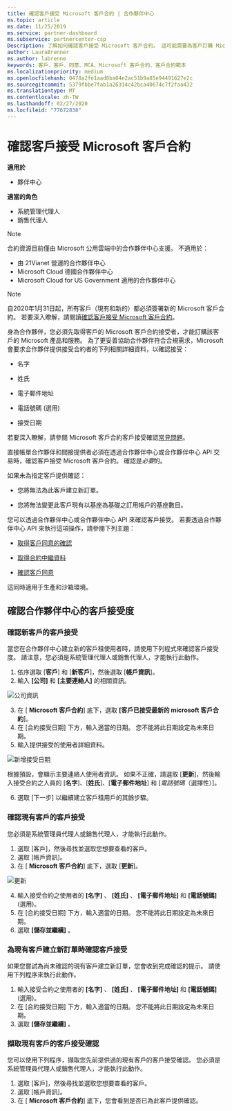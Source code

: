 ```yaml
---
title: 確認客戶接受 Microsoft 客戶合約 | 合作夥伴中心
ms.topic: article
ms.date: 11/25/2019
ms.service: partner-dashboard
ms.subservice: partnercenter-csp
Description: 了解如何確認客戶接受 Microsoft 客戶合約。 這可能需要為客戶訂購 Microsoft 產品和服務。
author: LauraBrenner
ms.author: labrenne
keywords: 客戶、客戶、同意、MCA、Microsoft 客戶合約、客戶合約範本
ms.localizationpriority: medium
ms.openlocfilehash: 0478a2fe1aad8ba04e2ac51b9a85e94491627e2c
ms.sourcegitcommit: 5379fbbe7fab1a26314c42bca40674c7f2faa432
ms.translationtype: MT
ms.contentlocale: zh-TW
ms.lasthandoff: 02/27/2020
ms.locfileid: "77672838"
---
```

# <a name="confirm-customer-acceptance-of-the-microsoft-customer-agreement"></a>確認客戶接受 Microsoft 客戶合約

**適用於**
-  夥伴中心

**適當的角色**

- 系統管理代理人
- 銷售代理人

> [!NOTE]
> 合約資源目前僅由 Microsoft 公用雲端中的合作夥伴中心支援。 不適用於：
> * 由 21Vianet 營運的合作夥伴中心
> * Microsoft Cloud 德國合作夥伴中心
> * Microsoft Cloud for US Government 適用的合作夥伴中心

>[!NOTE]
>自2020年1月31日起，所有客戶（現有和新的）都必須簽署新的 Microsoft 客戶合約。 若要深入瞭解，請閱讀[確認客戶接受 Microsoft 客戶合約](confirm-customer-agreement.md)。

身為合作夥伴，您必須先取得客戶的 Microsoft 客戶合約接受者，才能訂購該客戶的 Microsoft 產品和服務。 為了更妥善協助合作夥伴符合合規需求，Microsoft 會要求合作夥伴提供接受合約者的下列相關詳細資料，以確認接受： 

-   名字

-   姓氏

-   電子郵件地址

-   電話號碼 (選用)

-   接受日期

若要深入瞭解，請參閱 Microsoft 客戶合約客戶接受確認[常見問題](https://docs.microsoft.com/partner-center/confirm-consent-faq)。

直接帳單合作夥伴和間接提供者必須在透過合作夥伴中心或合作夥伴中心 API 交易時，確認客戶接受 Microsoft 客戶合約。 確認是*必要*的。

如果未為指定客戶提供確認：

-   您將無法為此客戶建立新訂單。

-   您將無法變更此客戶現有以基座為基礎之訂用帳戶的基座數目。

您可以透過合作夥伴中心或合作夥伴中心 API 來確認客戶接受。 若要透過合作夥伴中心 API 來執行這項操作，請參閱下列主題： 

-   [取得客戶同意的確認](https://docs.microsoft.com/partner-center/develop/get-confirmation-of-customer-consent)

-   [取得合約中繼資料](https://docs.microsoft.com/partner-center/develop/get-agreement-metadata)

-   [確認客戶同意](https://docs.microsoft.com/partner-center/develop/confirm-customer-consent)


這同時適用于生產和沙箱環境。

## <a name="confirming-customer-acceptance-in-partner-center"></a>確認合作夥伴中心的客戶接受度

### <a name="confirm-customer-acceptance-for-a-new-customer"></a>確認新客戶的客戶接受

當您在合作夥伴中心建立新的客戶租使用者時，請使用下列程式來確認客戶接受度。 請注意，您必須是系統管理代理人或銷售代理人，才能執行此動作。

1. 依序選取 [**客戶**] 和 [**新客戶**]，然後選取 [**帳戶資訊**]。
2. 輸入 **\[公司\]** 和 **\[主要連絡人\]** 的相關資訊。

![公司資訊](images/mca/mca1.png)

3. 在 [ **Microsoft 客戶合約**] 底下，選取 **[客戶已接受最新的 microsoft 客戶合約**]。
4. 在 [合約接受日期] 下方，輸入適當的日期。 您不能將此日期設定為未來日期。
5. 輸入提供接受的使用者詳細資料。

![新增接受日期](images/mca/MCA3.png)

根據預設，會顯示主要連絡人使用者資訊。 如果不正確，請選取 [**更新**]，然後輸入接受合約之人員的 [**名字**]、[**姓氏**]、[**電子郵件地址**] 和 [*電話號碼*（選擇性）]。

6. 選取 [下一步] 以繼續建立客戶租用戶的其餘步驟。

### <a name="confirm-customer-acceptance-for-an-existing-customer"></a>確認現有客戶的客戶接受

您必須是系統管理員代理人或銷售代理人，才能執行此動作。

1. 選取 [客戶]，然後尋找並選取您想要查看的客戶。
2. 選取 [帳戶資訊]。
3. 在 [ **Microsoft 客戶合約**] 底下，選取 [**更新**]。

![更新](images/mca/mca4.png)

4. 輸入接受合約之使用者的 **\[名字\]** 、 **\[姓氏\]** 、 **\[電子郵件地址\]** 和 **\[電話號碼\]** (選用)。
5. 在 [合約接受日期] 下方，輸入適當的日期。 您不能將此日期設定為未來日期。
6. 選取 **\[儲存並繼續\]** 。

### <a name="confirm-customer-acceptance-while-creating-new-order-for-an-existing-customer"></a>為現有客戶建立新訂單時確認客戶接受

如果您嘗試為尚未確認的現有客戶建立新訂單，您會收到完成確認的提示。 請使用下列程序來執行此動作。

1. 輸入接受合約之使用者的 **\[名字\]** 、 **\[姓氏\]** 、 **\[電子郵件地址\]** 和 **\[電話號碼\]** (選用)。
2. 在 [合約接受日期] 下方，輸入適當的日期。 您不能將此日期設定為未來日期。
3. 選取 **\[儲存並繼續\]** 。

### <a name="retrieve-confirmation-of-customer-acceptance-for-an-existing-customer"></a>擷取現有客戶的客戶接受確認

您可以使用下列程序，擷取您先前提供過的現有客戶的客戶接受確認。 您必須是系統管理員代理人或銷售代理人，才能執行此動作。

1. 選取 [客戶]，然後尋找並選取您想要查看的客戶。
2. 選取 [帳戶資訊]。
3. 在 [ **Microsoft 客戶合約**] 底下，您會看到是否已為此客戶提供確認。

